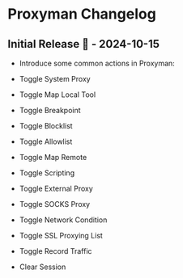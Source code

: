 # Proxyman Changelog

## Initial Release 📣 - 2024-10-15
- Introduce some common actions in Proxyman:

- Toggle System Proxy
- Toggle Map Local Tool
- Toggle Breakpoint
- Toggle Blocklist
- Toggle Allowlist
- Toggle Map Remote
- Toggle Scripting
- Toggle External Proxy
- Toggle SOCKS Proxy
- Toggle Network Condition
- Toggle SSL Proxying List
- Toggle Record Traffic
- Clear Session